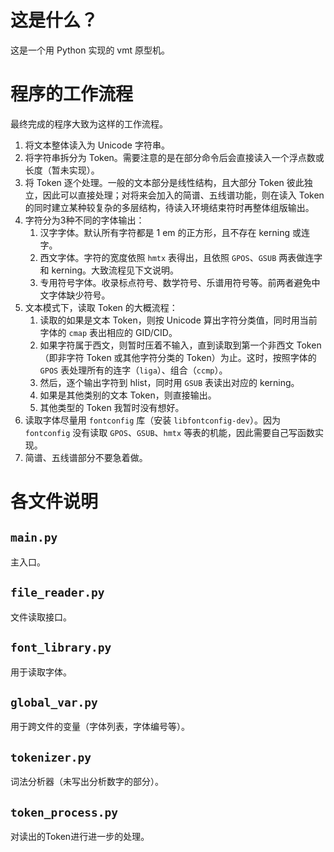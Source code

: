 # 这是什么？
这是一个用 Python 实现的 vmt 原型机。

# 程序的工作流程
最终完成的程序大致为这样的工作流程。
1.  将文本整体读入为 Unicode 字符串。
2.  将字符串拆分为 Token。需要注意的是在部分命令后会直接读入一个浮点数或长度（暂未实现）。
3.  将 Token 逐个处理。一般的文本部分是线性结构，且大部分 Token 彼此独立，因此可以直接处理；对将来会加入的简谱、五线谱功能，则在读入 Token 的同时建立某种较复杂的多层结构，待读入环境结束符时再整体组版输出。
4.  字符分为3种不同的字体输出：
    1.  汉字字体。默认所有字符都是 1 em 的正方形，且不存在 kerning 或连字。
    2.  西文字体。字符的宽度依照 `hmtx` 表得出，且依照 `GPOS`、`GSUB` 两表做连字和 kerning。大致流程见下文说明。
    3.  专用符号字体。收录标点符号、数学符号、乐谱用符号等。前两者避免中文字体缺少符号。
5.  文本模式下，读取 Token 的大概流程：
    1.  读取的如果是文本 Token，则按 Unicode 算出字符分类值，同时用当前字体的 `cmap` 表出相应的 GID/CID。
    2.  如果字符属于西文，则暂时压着不输入，直到读取到第一个非西文 Token（即非字符 Token 或其他字符分类的 Token）为止。这时，按照字体的 `GPOS` 表处理所有的连字（`liga`）、组合（`ccmp`）。
    3.  然后，逐个输出字符到 hlist，同时用 `GSUB` 表读出对应的 kerning。
    4.  如果是其他类别的文本 Token，则直接输出。
    5.  其他类型的 Token 我暂时没有想好。
6.  读取字体尽量用 `fontconfig` 库（安装 `libfontconfig-dev`）。因为 `fontconfig` 没有读取 `GPOS`、`GSUB`、`hmtx` 等表的机能，因此需要自己写函数实现。
7.  简谱、五线谱部分不要急着做。

# 各文件说明
## `main.py`
主入口。

## `file_reader.py`
文件读取接口。

## `font_library.py`
用于读取字体。

## `global_var.py`
用于跨文件的变量（字体列表，字体编号等）。

## `tokenizer.py`
词法分析器（未写出分析数字的部分）。

## `token_process.py`
对读出的Token进行进一步的处理。